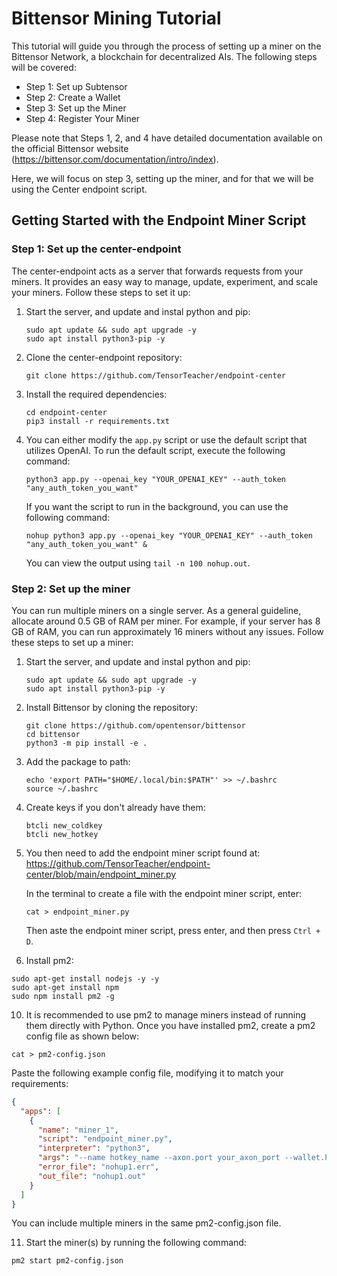 # Bittensor Mining Tutorial

This tutorial will guide you through the process of setting up a miner on the Bittensor Network, a blockchain for decentralized AIs. The following steps will be covered:

- Step 1: Set up Subtensor
- Step 2: Create a Wallet
- Step 3: Set up the Miner
- Step 4: Register Your Miner

Please note that Steps 1, 2, and 4 have detailed documentation available on the official Bittensor website (https://bittensor.com/documentation/intro/index).

Here, we will focus on step 3, setting up the miner, and for that we will be using the Center endpoint script.

## Getting Started with the Endpoint Miner Script

### Step 1: Set up the center-endpoint

The center-endpoint acts as a server that forwards requests from your miners. It provides an easy way to manage, update, experiment, and scale your miners. Follow these steps to set it up:

1. Start the server, and update and instal python and pip:
   ```
   sudo apt update && sudo apt upgrade -y
   sudo apt install python3-pip -y
   ```
2. Clone the center-endpoint repository:
   ```
   git clone https://github.com/TensorTeacher/endpoint-center
   ```
3. Install the required dependencies:
   ```
   cd endpoint-center
   pip3 install -r requirements.txt
   ```
4. You can either modify the `app.py` script or use the default script that utilizes OpenAI. To run the default script, execute the following command:
   ```
   python3 app.py --openai_key "YOUR_OPENAI_KEY" --auth_token "any_auth_token_you_want"
   ```
   If you want the script to run in the background, you can use the following command:
   ```
   nohup python3 app.py --openai_key "YOUR_OPENAI_KEY" --auth_token "any_auth_token_you_want" &
   ```
   You can view the output using `tail -n 100 nohup.out`.

### Step 2: Set up the miner

You can run multiple miners on a single server. As a general guideline, allocate around 0.5 GB of RAM per miner. For example, if your server has 8 GB of RAM, you can run approximately 16 miners without any issues. Follow these steps to set up a miner:

1. Start the server, and update and instal python and pip:
   ```
   sudo apt update && sudo apt upgrade -y
   sudo apt install python3-pip -y
   ```
2. Install Bittensor by cloning the repository:
   ```
   git clone https://github.com/opentensor/bittensor
   cd bittensor
   python3 -m pip install -e .
   ```
3. Add the package to path:
   ```
   echo 'export PATH="$HOME/.local/bin:$PATH"' >> ~/.bashrc
   source ~/.bashrc
   ```
5. Create keys if you don't already have them:
   ```
   btcli new_coldkey
   btcli new_hotkey
   ```
7. You then need to add the endpoint miner script found at: https://github.com/TensorTeacher/endpoint-center/blob/main/endpoint_miner.py
   
   In the terminal to create a file with the endpoint miner script, enter:
   ```
   cat > endpoint_miner.py
   ```
   Then aste the endpoint miner script, press enter, and then press `Ctrl + D`.

8.  Install pm2:
   ```
   sudo apt-get install nodejs -y -y
   sudo apt-get install npm
   sudo npm install pm2 -g
   ```
10. It is recommended to use pm2 to manage miners instead of running them directly with Python. Once you have installed pm2, create a pm2 config file as shown below:

   ```
   cat > pm2-config.json
   ```

   Paste the following example config file, modifying it to match your requirements:

   ```json
   {
     "apps": [
       {
         "name": "miner_1",
         "script": "endpoint_miner.py",
         "interpreter": "python3",
         "args": "--name hotkey_name --axon.port your_axon_port --wallet.hotkey hotkey_name --wallet.name your_wallet_name --logging.debug --endpoint.url url_to_where_center_endpoint_is --endpoint.verify_token your_verification_token --subtensor.network finney --subtensor.chain_endpoint your_subtensor_endpoint:9944 --netuid 1",
         "error_file": "nohup1.err",
         "out_file": "nohup1.out"
       }
     ]
   }
   ```

   You can include multiple miners in the same pm2-config.json file.

11. Start the miner(s) by running the following command:
   ```
   pm2 start pm2-config.json
   ```



